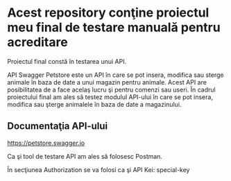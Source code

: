 # Acest repository conţine proiectul meu final de testare manuală pentru acreditare

Proiectul final constă în testarea unui API. 

API Swagger Petstore este un API în care se pot insera, modifica sau sterge animale în baza de date a unui magazin pentru animale. Acest API are posibilitatea de a face acelaş lucru şi pentru comenzi sau useri. În cadrul proiectului final am ales să testez modulul API-ului în care se pot insera, modifica sau şterge animalele în baza de date a magazinului.

## Documentaţia API-ului 

https://petstore.swagger.io

Ca şi tool de testare API am ales să folosesc Postman.

În secţiunea Authorization se va folosi ca şi API Kei: special-key
